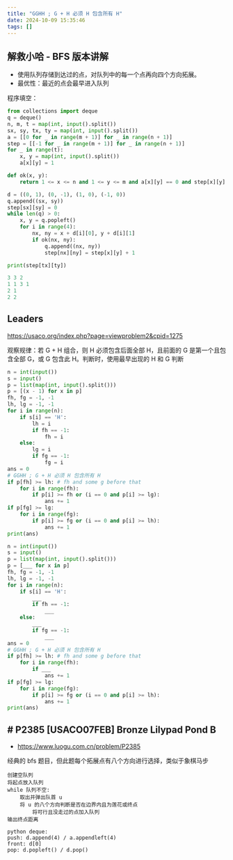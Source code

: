 ```yaml
---
title: "GGHH ; G + H 必须 H 包含所有 H"
date: 2024-10-09 15:35:46
tags: []
---
```

##  解救小哈 - BFS 版本讲解
- 使用队列存储到达过的点，对队列中的每一个点再向四个方向拓展。
- 最优性：最近的点会最早进入队列

程序填空：

```python
from collections import deque
q = deque()
n, m, t = map(int, input().split())
sx, sy, tx, ty = map(int, input().split())
a = [[0 for _ in range(m + 1)] for _ in range(n + 1)]
step = [[-1 for _ in range(m + 1)] for _ in range(n + 1)]
for _ in range(t):
    x, y = map(int, input().split())
    a[x][y] = 1

def ok(x, y):
    return 1 <= x <= n and 1 <= y <= m and a[x][y] == 0 and step[x][y] == -1

d = ((0, 1), (0, -1), (1, 0), (-1, 0))
q.append((sx, sy))
step[sx][sy] = 0
while len(q) > 0:
    x, y = q.popleft()
    for i in range(4):
        nx, ny = x + d[i][0], y + d[i][1]
        if ok(nx, ny):
            q.append((nx, ny))
            step[nx][ny] = step[x][y] + 1

print(step[tx][ty])

```

```python
3 3 2
1 1 3 1
2 1
2 2
```

## Leaders

https://usaco.org/index.php?page=viewproblem2&cpid=1275

观察规律：若 G + H 组合，则 H 必须包含后面全部 H，且前面的 G 是第一个且包含全部 G，或 G 包含此 H。判断时，使用最早出现的 H 和 G 判断

```python
n = int(input())
s = input()
p = list(map(int, input().split()))
p = [(x - 1) for x in p]
fh, fg = -1, -1
lh, lg = -1, -1
for i in range(n):
    if s[i] == 'H':
        lh = i
        if fh == -1:
            fh = i
    else:
        lg = i
        if fg == -1:
            fg = i
ans = 0
# GGHH ; G + H 必须 H 包含所有 H
if p[fh] >= lh: # fh and some g before that
    for i in range(fh):
        if p[i] >= fh or (i == 0 and p[i] >= lg):
            ans += 1
if p[fg] >= lg:
    for i in range(fg):
        if p[i] >= fg or (i == 0 and p[i] >= lh):
            ans += 1
print(ans)
```

```python
n = int(input())
s = input()
p = list(map(int, input().split()))
p = [___ for x in p]
fh, fg = -1, -1
lh, lg = -1, -1
for i in range(n):
    if s[i] == 'H':
        ___
        if fh == -1:
            ___
    else:
        ___
        if fg == -1:
            ___
ans = 0
# GGHH ; G + H 必须 H 包含所有 H
if p[fh] >= lh: # fh and some g before that
    for i in range(fh):
        if ___
            ans += 1
if p[fg] >= lg:
    for i in range(fg):
        if p[i] >= fg or (i == 0 and p[i] >= lh):
            ans += 1
print(ans)
```

## # P2385 [USACO07FEB] Bronze Lilypad Pond B

- https://www.luogu.com.cn/problem/P2385

经典的 bfs 题目，但此题每个拓展点有八个方向进行选择，类似于象棋马步

```
创建空队列
将起点放入队列
while 队列不空:
    取出并弹出队首 u
    将 u 的八个方向判断是否在边界内且为莲花或终点
        将可行且没走过的点加入队列
输出终点距离

python deque:
push: d.append(4) / a.appendleft(4)
front: d[0]
pop: d.popleft() / d.pop()
```
